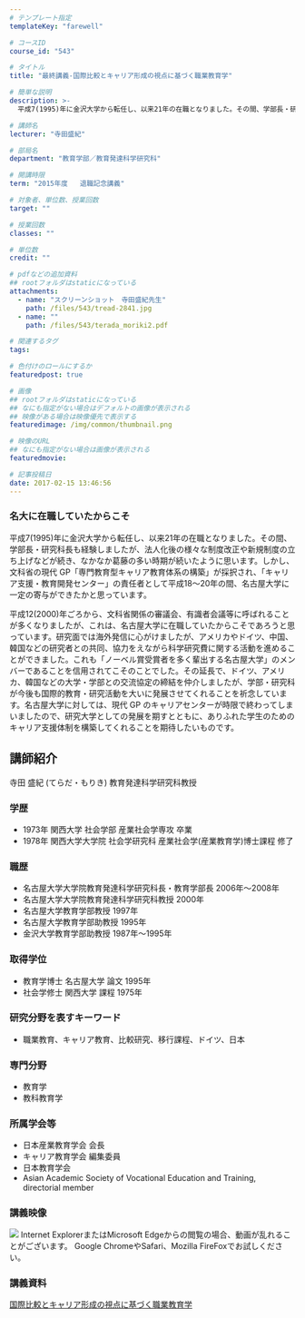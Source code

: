 ```yaml
---
# テンプレート指定
templateKey: "farewell"

# コースID
course_id: "543"

# タイトル
title: "最終講義-国際比較とキャリア形成の視点に基づく職業教育学"

# 簡単な説明
description: >-
  平成7(1995)年に金沢大学から転任し、以来21年の在職となりました。その間、学部長・研究科長も経験しましたが、法人化後の様々な制度改正や新規制度の立ち上げなどが続き、なかなか葛藤の多い時期が続...

# 講師名
lecturer: "寺田盛紀"

# 部局名
department: "教育学部／教育発達科学研究科"

# 開講時限
term: "2015年度	退職記念講義"

# 対象者、単位数、授業回数
target: ""

# 授業回数
classes: ""

# 単位数
credit: ""

# pdfなどの追加資料
## rootフォルダはstaticになっている
attachments: 
  - name: "スクリーンショット　寺田盛紀先生" 
    path: /files/543/tread-2841.jpg
  - name: "" 
    path: /files/543/terada_moriki2.pdf

# 関連するタグ
tags:

# 色付けのロールにするか
featuredpost: true

# 画像
## rootフォルダはstaticになっている
## なにも指定がない場合はデフォルトの画像が表示される
## 映像がある場合は映像優先で表示する
featuredimage: /img/common/thumbnail.png

# 映像のURL
## なにも指定がない場合は画像が表示される
featuredmovie: 

# 記事投稿日
date: 2017-02-15 13:46:56
---
```


### 名大に在職していたからこそ

平成7(1995)年に金沢大学から転任し、以来21年の在職となりました。その間、学部長・研究科長も経験しましたが、法人化後の様々な制度改正や新規制度の立ち上げなどが続き、なかなか葛藤の多い時期が続いたように思います。しかし、文科省の現代 GP「専門教育型キャリア教育体系の構築」が採択され、「キャリア支援・教育開発センター」の責任者として平成18～20年の間、名古屋大学に一定の寄与ができたかと思っています。

平成12(2000)年ごろから、文科省関係の審議会、有識者会議等に呼ばれることが多くなりましたが、これは、名古屋大学に在職していたからこそであろうと思っています。研究面では海外発信に心がけましたが、アメリカやドイツ、中国、韓国などの研究者との共同、協力をえながら科学研究費に関する活動を進めることができました。これも「ノーベル賞受賞者を多く輩出する名古屋大学」のメンバーであることを信用されてこそのことでした。その延長で、ドイツ、アメリカ、韓国などの大学・学部との交流協定の締結を仲介しましたが、学部・研究科が今後も国際的教育・研究活動を大いに発展させてくれることを祈念しています。名古屋大学に対しては、現代 GP のキャリアセンターが時限で終わってしまいましたので、研究大学としての発展を期すとともに、ありふれた学生のためのキャリア支援体制を構築してくれることを期待したいものです。

## 講師紹介

寺田 盛紀 (てらだ・もりき) 教育発達科学研究科教授

### 学歴

* 1973年 関西大学 社会学部 産業社会学専攻 卒業
* 1978年 関西大学大学院 社会学研究科 産業社会学(産業教育学)博士課程 修了

### 職歴

* 名古屋大学大学院教育発達科学研究科長・教育学部長 2006年〜2008年
* 名古屋大学大学院教育発達科学研究科教授 2000年
* 名古屋大学教育学部教授 1997年
* 名古屋大学教育学部助教授 1995年
* 金沢大学教育学部助教授 1987年〜1995年

### 取得学位

* 教育学博士 名古屋大学 論文 1995年
* 社会学修士 関西大学 課程 1975年

### 研究分野を表すキーワード

* 職業教育、キャリア教育、比較研究、移行課程、ドイツ、日本

### 専門分野

* 教育学
* 教科教育学

### 所属学会等

* 日本産業教育学会 会長
* キャリア教育学会 編集委員
* 日本教育学会
* Asian Academic Society of Vocational Education and Training, directorial member

### 講義映像

![](/files/543/tread-2841.jpg) Internet ExplorerまたはMicrosoft Edgeからの閲覧の場合、動画が乱れることがございます。
Google ChromeやSafari、Mozilla FireFoxでお試しください。

### 講義資料

[国際比較とキャリア形成の視点に基づく職業教育学](/files/543/terada_moriki2.pdf) 

